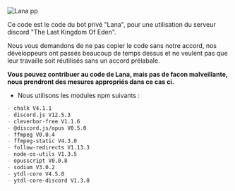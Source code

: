 ![Lana pp](https://cdn.discordapp.com/avatars/806438484159102996/d064319600d9f95f75b553f16619aaee.png?size=128)

Ce code est le code du bot privé "Lana", pour une utilisation du serveur discord "The Last Kingdom Of Eden".

Nous vous demandons de ne pas copier le code sans notre accord, nos développeurs ont passés beaucoup de temps dessus et ne veulent pas que leur travaille soit réutilisés sans un accord prélabale.

**Vous pouvez contribuer au code de Lana, mais pas de facon malveillante, nous prendront des mesures appropriés dans ce cas ci.**


- Nous utilisons les modules npm suivants :
```md
- chalk V4.1.1
- discord.js V12.5.3
- cleverbor-free V1.1.6
- @discord.js/opus V0.5.0
- ffmpeg V0.0.4
- ffmpeg-static V4.3.0
- follow-redirects V1.13.3
- node-os-utils V1.3.5
- opusscript V0.0.8
- sodium V3.0.2
- ytdl-core V4.5.0
- ytdl-core-discord V1.3.0
```
